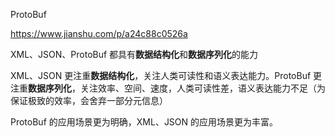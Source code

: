 ProtoBuf

https://www.jianshu.com/p/a24c88c0526a

XML、JSON、ProtoBuf 都具有**数据结构化**和**数据序列化**的能力

XML、JSON 更注重**数据结构化**，关注人类可读性和语义表达能力。ProtoBuf 更注重**数据序列化**，关注效率、空间、速度，人类可读性差，语义表达能力不足（为保证极致的效率，会舍弃一部分元信息）

ProtoBuf 的应用场景更为明确，XML、JSON 的应用场景更为丰富。















